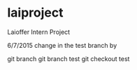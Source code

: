 # laiproject
Laioffer Intern Project

6/7/2015
change in the test branch by

git branch
git branch test
git checkout test

